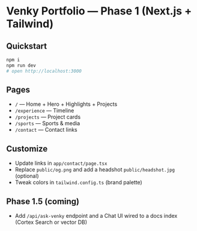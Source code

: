 # Venky Portfolio — Phase 1 (Next.js + Tailwind)

## Quickstart
```bash
npm i
npm run dev
# open http://localhost:3000
```

## Pages
- `/` — Home + Hero + Highlights + Projects
- `/experience` — Timeline
- `/projects` — Project cards
- `/sports` — Sports & media
- `/contact` — Contact links

## Customize
- Update links in `app/contact/page.tsx`
- Replace `public/og.png` and add a headshot `public/headshot.jpg` (optional)
- Tweak colors in `tailwind.config.ts` (brand palette)

## Phase 1.5 (coming)
- Add `/api/ask-venky` endpoint and a Chat UI wired to a docs index (Cortex Search or vector DB)

